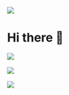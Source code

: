 [![](https://visitcount.itsvg.in/api?id=xStephx&icon=0&color=12)](https://visitcount.itsvg.in)
# Hi there 👋

![](https://github-readme-stats.vercel.app/api/top-langs/?username=xStephx&theme=radical&hide_border=false&include_all_commits=false&count_private=false&layout=compact) <br/><br/>
![](https://github-readme-stats.vercel.app/api?username=xStephx&theme=radical&hide_border=false&include_all_commits=false&count_private=false) <br/> <br/>
![](https://github-readme-streak-stats.herokuapp.com/?user=xStephx&theme=radical&hide_border=false)<br/><br/>

